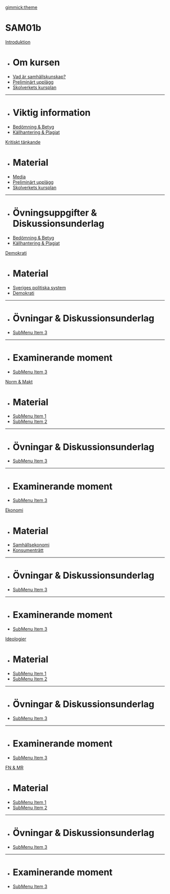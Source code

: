 [gimmick:theme](readable)
# SAM01b

[Introduktion]()

  * # Om kursen
  * [Vad är samhällskunskap?](1_intro/vad_ar_samhallskunskap.md)
  * [Preliminärt upplägg](1_intro/kursens_upplagg.md)
  * [Skolverkets kursplan](1_intro/kursplan.md)
  - - - -
  * # Viktig information
  * [Bedömning & Betyg](1_intro/bedomning.md)
  * [Källhantering & Plagiat](1_intro/kallhantering.md)

[Kritiskt tänkande]()

  * # Material
  * [Media](1_intro/vad_ar_samhallskunskap.md)
  * [Preliminärt upplägg](1_intro/kursens_upplagg.md)
  * [Skolverkets kursplan](1_intro/kursplan.md)
  - - - -
  * # Övningsuppgifter & Diskussionsunderlag
  * [Bedömning & Betyg](1_intro/bedomning.md)
  * [Källhantering & Plagiat](1_intro/kallhantering.md)

[Demokrati]()

  * # Material
  * [Sveriges politiska system](subitem1.md)
  * [Demokrati](subitem2.md)
  - - - -
  * # Övningar & Diskussionsunderlag
  * [SubMenu Item 3](subitem3.md)
  - - - -
  * # Examinerande moment
  * [SubMenu Item 3](subitem3.md)

[Norm & Makt]()

  * # Material
  * [SubMenu Item 1](subitem1.md)
  * [SubMenu Item 2](subitem2.md)
  - - - -
  * # Övningar & Diskussionsunderlag
  * [SubMenu Item 3](subitem3.md)
  - - - -
  * # Examinerande moment
  * [SubMenu Item 3](subitem3.md)
  
[Ekonomi]()

  * # Material
  * [Samhällsekonomi](subitem1.md)
  * [Konsumenträtt](subitem2.md)
  - - - -
  * # Övningar & Diskussionsunderlag
  * [SubMenu Item 3](subitem3.md)
  - - - -
  * # Examinerande moment
  * [SubMenu Item 3](subitem3.md)

[Ideologier]()

  * # Material
  * [SubMenu Item 1](subitem1.md)
  * [SubMenu Item 2](subitem2.md)
  - - - -
  * # Övningar & Diskussionsunderlag
  * [SubMenu Item 3](subitem3.md)
  - - - -
  * # Examinerande moment
  * [SubMenu Item 3](subitem3.md)
  
[FN & MR]()

  * # Material
  * [SubMenu Item 1](subitem1.md)
  * [SubMenu Item 2](subitem2.md)
  - - - -
  * # Övningar & Diskussionsunderlag
  * [SubMenu Item 3](subitem3.md)
  - - - -
  * # Examinerande moment
  * [SubMenu Item 3](subitem3.md)